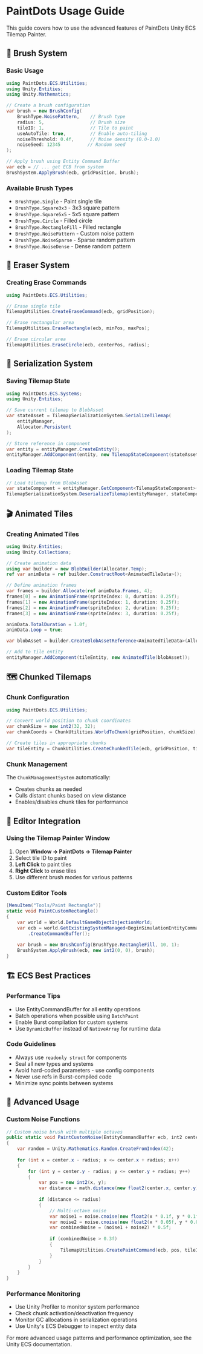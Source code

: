 # PaintDots Usage Guide

This guide covers how to use the advanced features of PaintDots Unity ECS Tilemap Painter.

## 🎨 Brush System

### Basic Usage

```csharp
using PaintDots.ECS.Utilities;
using Unity.Entities;
using Unity.Mathematics;

// Create a brush configuration
var brush = new BrushConfig(
    BrushType.NoisePattern,    // Brush type
    radius: 5,                 // Brush size
    tileID: 1,                 // Tile to paint
    useAutoTile: true,         // Enable auto-tiling
    noiseThreshold: 0.4f,      // Noise density (0.0-1.0)
    noiseSeed: 12345          // Random seed
);

// Apply brush using Entity Command Buffer
var ecb = // ... get ECB from system
BrushSystem.ApplyBrush(ecb, gridPosition, brush);
```

### Available Brush Types

- `BrushType.Single` - Paint single tile
- `BrushType.Square3x3` - 3x3 square pattern
- `BrushType.Square5x5` - 5x5 square pattern  
- `BrushType.Circle` - Filled circle
- `BrushType.RectangleFill` - Filled rectangle
- `BrushType.NoisePattern` - Custom noise pattern
- `BrushType.NoiseSparse` - Sparse random pattern
- `BrushType.NoiseDense` - Dense random pattern

## 🧹 Eraser System

### Creating Erase Commands

```csharp
using PaintDots.ECS.Utilities;

// Erase single tile
TilemapUtilities.CreateEraseCommand(ecb, gridPosition);

// Erase rectangular area
TilemapUtilities.EraseRectangle(ecb, minPos, maxPos);

// Erase circular area
TilemapUtilities.EraseCircle(ecb, centerPos, radius);
```

## 💾 Serialization System

### Saving Tilemap State

```csharp
using PaintDots.ECS.Systems;
using Unity.Entities;

// Save current tilemap to BlobAsset
var stateAsset = TilemapSerializationSystem.SerializeTilemap(
    entityManager, 
    Allocator.Persistent
);

// Store reference in component
var entity = entityManager.CreateEntity();
entityManager.AddComponent(entity, new TilemapStateComponent(stateAsset));
```

### Loading Tilemap State

```csharp
// Load tilemap from BlobAsset
var stateComponent = entityManager.GetComponent<TilemapStateComponent>(entity);
TilemapSerializationSystem.DeserializeTilemap(entityManager, stateComponent.StateAsset);
```

## 🎬 Animated Tiles

### Creating Animated Tiles

```csharp
using Unity.Entities;
using Unity.Collections;

// Create animation data
using var builder = new BlobBuilder(Allocator.Temp);
ref var animData = ref builder.ConstructRoot<AnimatedTileData>();

// Define animation frames
var frames = builder.Allocate(ref animData.Frames, 4);
frames[0] = new AnimationFrame(spriteIndex: 0, duration: 0.25f);
frames[1] = new AnimationFrame(spriteIndex: 1, duration: 0.25f);
frames[2] = new AnimationFrame(spriteIndex: 2, duration: 0.25f);
frames[3] = new AnimationFrame(spriteIndex: 3, duration: 0.25f);

animData.TotalDuration = 1.0f;
animData.Loop = true;

var blobAsset = builder.CreateBlobAssetReference<AnimatedTileData>(Allocator.Persistent);

// Add to tile entity
entityManager.AddComponent(tileEntity, new AnimatedTile(blobAsset));
```

## 🗺️ Chunked Tilemaps

### Chunk Configuration

```csharp
using PaintDots.ECS.Utilities;

// Convert world position to chunk coordinates
var chunkSize = new int2(32, 32);
var chunkCoords = ChunkUtilities.WorldToChunk(gridPosition, chunkSize);

// Create tiles in appropriate chunks
var tileEntity = ChunkUtilities.CreateChunkedTile(ecb, gridPosition, tileID, chunkSize);
```

### Chunk Management

The `ChunkManagementSystem` automatically:

- Creates chunks as needed
- Culls distant chunks based on view distance
- Enables/disables chunk tiles for performance

## 🔧 Editor Integration

### Using the Tilemap Painter Window

1. Open **Window → PaintDots → Tilemap Painter**
2. Select tile ID to paint
3. **Left Click** to paint tiles
4. **Right Click** to erase tiles
5. Use different brush modes for various patterns

### Custom Editor Tools

```csharp
[MenuItem("Tools/Paint Rectangle")]
static void PaintCustomRectangle()
{
    var world = World.DefaultGameObjectInjectionWorld;
    var ecb = world.GetExistingSystemManaged<BeginSimulationEntityCommandBufferSystem>()
        .CreateCommandBuffer();
    
    var brush = new BrushConfig(BrushType.RectangleFill, 10, 1);
    BrushSystem.ApplyBrush(ecb, new int2(0, 0), brush);
}
```

## 🏗️ ECS Best Practices

### Performance Tips

- Use EntityCommandBuffer for all entity operations
- Batch operations when possible using `BatchPaint`
- Enable Burst compilation for custom systems
- Use `DynamicBuffer` instead of `NativeArray` for runtime data

### Code Guidelines

- Always use `readonly struct` for components
- Seal all new types and systems
- Avoid hard-coded parameters - use config components
- Never use refs in Burst-compiled code
- Minimize sync points between systems

## 🚀 Advanced Usage

### Custom Noise Functions

```csharp
// Custom noise brush with multiple octaves
public static void PaintCustomNoise(EntityCommandBuffer ecb, int2 center, int radius, int tileID)
{
    var random = Unity.Mathematics.Random.CreateFromIndex(42);
    
    for (int x = center.x - radius; x <= center.x + radius; x++)
    {
        for (int y = center.y - radius; y <= center.y + radius; y++)
        {
            var pos = new int2(x, y);
            var distance = math.distance(new float2(center.x, center.y), new float2(x, y));
            
            if (distance <= radius)
            {
                // Multi-octave noise
                var noise1 = noise.cnoise(new float2(x * 0.1f, y * 0.1f));
                var noise2 = noise.cnoise(new float2(x * 0.05f, y * 0.05f)) * 0.5f;
                var combinedNoise = (noise1 + noise2) * 0.5f;
                
                if (combinedNoise > 0.3f)
                {
                    TilemapUtilities.CreatePaintCommand(ecb, pos, tileID);
                }
            }
        }
    }
}
```

### Performance Monitoring

- Use Unity Profiler to monitor system performance
- Check chunk activation/deactivation frequency
- Monitor GC allocations in serialization operations
- Use Unity's ECS Debugger to inspect entity data

For more advanced usage patterns and performance optimization, see the Unity ECS documentation.
